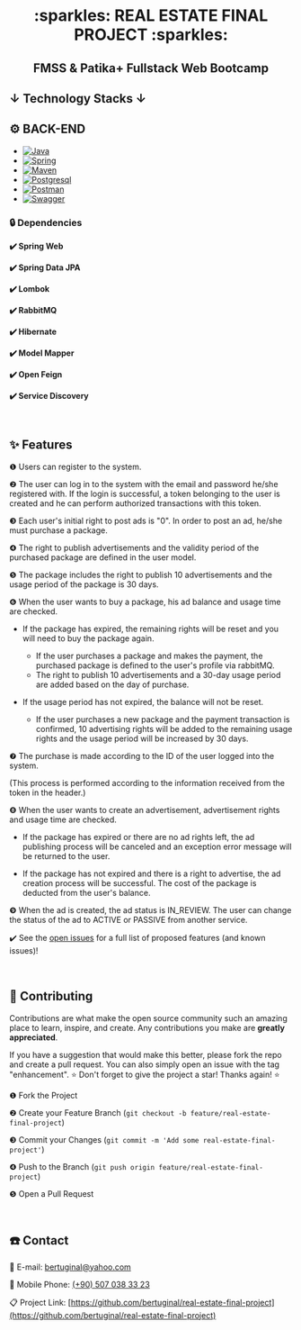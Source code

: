 <div align="center"><h1> :sparkles: REAL ESTATE FINAL PROJECT :sparkles: </h1></div>
<div align="center"><h2> FMSS & Patika+ Fullstack Web Bootcamp </h2> </div>

## ↓ Technology Stacks ↓

## ⚙️ BACK-END

* [![Java][Java-logo]][Java-url]
* [![Spring][Spring-logo]][Spring-url]
* [![Maven][Maven-logo]][Maven-url]
* [![Postgresql][Postgresql-logo]][Postgresql-url]
* [![Postman][Postman-logo]][Postman-url]
* [![Swagger][Swagger-logo]][Swagger-url]
       

### 🔒 Dependencies
 
<b>✔️ Spring Web </b>

<b>✔️ Spring Data JPA </b>

<b>✔️ Lombok </b>

<b>✔️ RabbitMQ </b>

<b>✔️ Hibernate </b>

<b>✔️ Model Mapper </b>

<b>✔️ Open Feign </b>

<b>✔️ Service Discovery </b>

&nbsp; 

<!-- FEATURES -->
## ✨ Features

❶ Users can register to the system.
  
❷ The user can log in to the system with the email and password he/she registered with. If the login is successful, a token belonging to the user is created and he can perform authorized transactions with this token.

❸ Each user's initial right to post ads is "0". In order to post an ad, he/she must purchase a package.
  
❹ The right to publish advertisements and the validity period of the purchased package are defined in the user model.

❺ The package includes the right to publish 10 advertisements and the usage period of the package is 30 days.

❻ When the user wants to buy a package, his ad balance and usage time are checked.

* If the package has expired, the remaining rights will be reset and you will need to buy the package again.
  * If the user purchases a package and makes the payment, the purchased package is defined to the user's profile via rabbitMQ.
  * The right to publish 10 advertisements and a 30-day usage period are added based on the day of purchase.

* If the usage period has not expired, the balance will not be reset.
  * If the user purchases a new package and the payment transaction is confirmed, 10 advertising rights will be added to the remaining usage rights and the usage period will be increased by 30 days.

❼ The purchase is made according to the ID of the user logged into the system. 

(This process is performed according to the information received from the token in the header.)

❽ When the user wants to create an advertisement, advertisement rights and usage time are checked.

 * If the package has expired or there are no ad rights left, the ad publishing process will be canceled and an exception error message will be returned to the user.

* If the package has not expired and there is a right to advertise, the ad creation process will be successful. The cost of the package is deducted from the user's balance.

❾ When the ad is created, the ad status is IN_REVIEW. The user can change the status of the ad to ACTIVE or PASSIVE from another service.

✔️ See the [open issues](https://github.com/bertuginal/order-management-system/issues) for a full list of proposed features (and known issues)!

&nbsp; 

## 🌱 Contributing

Contributions are what make the open source community such an amazing place to learn, inspire, and create. Any contributions you make are **greatly appreciated**.

If you have a suggestion that would make this better, please fork the repo and create a pull request. You can also simply open an issue with the tag "enhancement".
⭐ Don't forget to give the project a star! Thanks again! ⭐

❶ Fork the Project

❷ Create your Feature Branch (`git checkout -b feature/real-estate-final-project`)

❸  Commit your Changes (`git commit -m 'Add some real-estate-final-project'`)

❹  Push to the Branch (`git push origin feature/real-estate-final-project`)

❺ Open a Pull Request
   

&nbsp; 

<!-- CONTACT -->
## ☎️ Contact

📧 E-mail: [bertuginal@yahoo.com](mailto:bertuginal@yahoo.com)

📱 Mobile Phone: [(+90) 507 038 33 23](mailto:+905070383323)

📋 Project Link: [https://github.com/bertuginal/real-estate-final-project](https://github.com/bertuginal/real-estate-final-project)



&nbsp; 
<!-- MARKDOWN LINKS & IMAGES -->
<!-- https://www.markdownguide.org/basic-syntax/#reference-style-links -->
[contributors-shield]: https://img.shields.io/github/contributors/othneildrew/Best-README-Template.svg?style=for-the-badge
[contributors-url]: https://github.com/othneildrew/Best-README-Template/graphs/contributors
[forks-shield]: https://img.shields.io/github/forks/othneildrew/Best-README-Template.svg?style=for-the-badge
[forks-url]: https://github.com/othneildrew/Best-README-Template/network/members
[stars-shield]: https://img.shields.io/github/stars/othneildrew/Best-README-Template.svg?style=for-the-badge
[stars-url]: https://github.com/othneildrew/Best-README-Template/stargazers
[issues-shield]: https://img.shields.io/github/issues/othneildrew/Best-README-Template.svg?style=for-the-badge
[issues-url]: https://github.com/othneildrew/Best-README-Template/issues
[license-shield]: https://img.shields.io/github/license/othneildrew/Best-README-Template.svg?style=for-the-badge
[license-url]: https://github.com/othneildrew/Best-README-Template/blob/master/LICENSE.txt
[linkedin-shield]: https://img.shields.io/badge/-LinkedIn-black.svg?style=for-the-badge&logo=linkedin&colorB=555
[linkedin-url]: https://linkedin.com/in/othneildrew
[product-screenshot]: images/screenshot.png

[Java-logo]: https://img.shields.io/badge/java-000000?style=for-the-badge&logo=spring&logoColor=white
[Java-url]: https://www.java.com/tr/
[Spring-logo]: https://img.shields.io/badge/Spring_Boot-DD0031?style=for-the-badge&logo=springboot&logoColor=white
[Spring-url]: https://spring.io/
[Maven-logo]: https://img.shields.io/badge/maven-0769AD?style=for-the-badge&logo=jquery&logoColor=white
[Maven-url]: https://maven.apache.org
[Mongodb-logo]: https://img.shields.io/badge/Mongo_DB_(Database)-4A4A55?style=for-the-badge&logo=mongodb&logoColor=FF3E00
[Mongodb-url]: https://www.mongodb.com
[Postman-logo]: https://img.shields.io/badge/Postman-FF2D20?style=for-the-badge&logo=postman&logoColor=white
[Postman-url]: https://swagger.io
[Swagger-logo]: https://img.shields.io/badge/Swagger-563D7C?style=for-the-badge&logo=swagger&logoColor=white
[Swagger-url]: https://swagger.io
[Rest-logo]: https://img.shields.io/badge/Rest_Template-563D7C?style=for-the-badge&logo=rest&logoColor=white
[Rest-url]: https://img.shields.io/badge/Rest_Template-563D7C?style=for-the-badge&logo=rest&logoColor=white
[React-logo]: https://img.shields.io/badge/React-20232A?style=for-the-badge&logo=react&logoColor=61DAFB
[React-url]: https://reactjs.org/
[Vite-logo]: https://img.shields.io/badge/vite.js-35495E?style=for-the-badge&logo=vuedotjs&logoColor=906DFE
[Vite-url]: https://vitejs.dev
[Ant-Design-logo]: https://img.shields.io/badge/ant_design_(UI)-35495E?style=for-the-badge&logo=antdesign&logoColor=F7515E
[Ant-Design-url]: https://ant.design
[Postgresql-logo]: https://img.shields.io/badge/PostgreSQL-4A4A55?style=for-the-badge&logo=postgresql&logoColor=FF3E00
[Postgresql-url]: https://www.postgresql.org

[Vue-logo]: https://img.shields.io/badge/Vue.js-35495E?style=for-the-badge&logo=vuedotjs&logoColor=4FC08D
[Vue-url]: https://vuejs.org/
[Angular.io]: https://img.shields.io/badge/Angular-DD0031?style=for-the-badge&logo=angular&logoColor=white
[Angular-url]: https://angular.io/
[Svelte.dev]: https://img.shields.io/badge/Svelte-4A4A55?style=for-the-badge&logo=svelte&logoColor=FF3E00
[Svelte-url]: https://svelte.dev/
[Laravel.com]: https://img.shields.io/badge/Laravel-FF2D20?style=for-the-badge&logo=laravel&logoColor=white
[Laravel-url]: https://laravel.com
[Bootstrap.com]: https://img.shields.io/badge/Bootstrap-563D7C?style=for-the-badge&logo=bootstrap&logoColor=white
[Bootstrap-url]: https://getbootstrap.com
[JQuery.com]: https://img.shields.io/badge/jQuery-0769AD?style=for-the-badge&logo=jquery&logoColor=white
[JQuery-url]: https://jquery.com 


